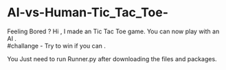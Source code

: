 # AI-vs-Human-Tic_Tac_Toe-
Feeling Bored ? 
Hi , I made an Tic Tac Toe game. You can now play with an AI .  
#challange - Try to win if you can . 

You Just need to run Runner.py after downloading the files and packages.
